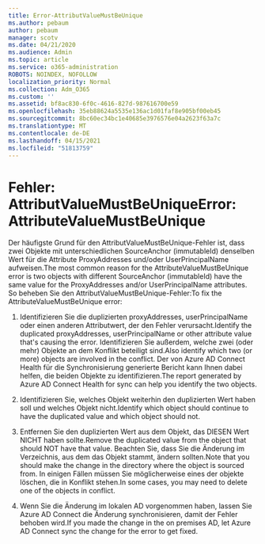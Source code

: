 ```yaml
---
title: Error-AttributValueMustBeUnique
ms.author: pebaum
author: pebaum
manager: scotv
ms.date: 04/21/2020
ms.audience: Admin
ms.topic: article
ms.service: o365-administration
ROBOTS: NOINDEX, NOFOLLOW
localization_priority: Normal
ms.collection: Adm_O365
ms.custom: ''
ms.assetid: bf8ac830-6f0c-4616-827d-987616700e59
ms.openlocfilehash: 35eb88624a5535e136ac1d01faf8e905bf00eb45
ms.sourcegitcommit: 8bc60ec34bc1e40685e3976576e04a2623f63a7c
ms.translationtype: MT
ms.contentlocale: de-DE
ms.lasthandoff: 04/15/2021
ms.locfileid: "51813759"
---
```

# <a name="error-attributevaluemustbeunique"></a><span data-ttu-id="aae7a-102">Fehler: AttributValueMustBeUnique</span><span class="sxs-lookup"><span data-stu-id="aae7a-102">Error: AttributeValueMustBeUnique</span></span>

<span data-ttu-id="aae7a-103">Der häufigste Grund für den AttributValueMustBeUnique-Fehler ist, dass zwei Objekte mit unterschiedlichen SourceAnchor (immutableId) denselben Wert für die Attribute ProxyAddresses und/oder UserPrincipalName aufweisen.</span><span class="sxs-lookup"><span data-stu-id="aae7a-103">The most common reason for the AttributeValueMustBeUnique error is two objects with different SourceAnchor (immutableId) have the same value for the ProxyAddresses and/or UserPrincipalName attributes.</span></span> <span data-ttu-id="aae7a-104">So beheben Sie den AttributValueMustBeUnique-Fehler:</span><span class="sxs-lookup"><span data-stu-id="aae7a-104">To fix the AttributeValueMustBeUnique error:</span></span>
  
1. <span data-ttu-id="aae7a-105">Identifizieren Sie die duplizierten proxyAddresses, userPrincipalName oder einen anderen Attributwert, der den Fehler verursacht.</span><span class="sxs-lookup"><span data-stu-id="aae7a-105">Identify the duplicated proxyAddresses, userPrincipalName or other attribute value that's causing the error.</span></span> <span data-ttu-id="aae7a-106">Identifizieren Sie außerdem, welche zwei (oder mehr) Objekte an dem Konflikt beteiligt sind.</span><span class="sxs-lookup"><span data-stu-id="aae7a-106">Also identify which two (or more) objects are involved in the conflict.</span></span> <span data-ttu-id="aae7a-107">Der von Azure AD Connect Health für die Synchronisierung generierte Bericht kann Ihnen dabei helfen, die beiden Objekte zu identifizieren.</span><span class="sxs-lookup"><span data-stu-id="aae7a-107">The report generated by Azure AD Connect Health for sync can help you identify the two objects.</span></span>
    
2. <span data-ttu-id="aae7a-108">Identifizieren Sie, welches Objekt weiterhin den duplizierten Wert haben soll und welches Objekt nicht.</span><span class="sxs-lookup"><span data-stu-id="aae7a-108">Identify which object should continue to have the duplicated value and which object should not.</span></span>
    
3. <span data-ttu-id="aae7a-109">Entfernen Sie den duplizierten Wert aus dem Objekt, das DIESEN Wert NICHT haben sollte.</span><span class="sxs-lookup"><span data-stu-id="aae7a-109">Remove the duplicated value from the object that should NOT have that value.</span></span> <span data-ttu-id="aae7a-110">Beachten Sie, dass Sie die Änderung im Verzeichnis, aus dem das Objekt stammt, ändern sollten.</span><span class="sxs-lookup"><span data-stu-id="aae7a-110">Note that you should make the change in the directory where the object is sourced from.</span></span> <span data-ttu-id="aae7a-111">In einigen Fällen müssen Sie möglicherweise eines der objekte löschen, die in Konflikt stehen.</span><span class="sxs-lookup"><span data-stu-id="aae7a-111">In some cases, you may need to delete one of the objects in conflict.</span></span>
    
4. <span data-ttu-id="aae7a-112">Wenn Sie die Änderung im lokalen AD vorgenommen haben, lassen Sie Azure AD Connect die Änderung synchronisieren, damit der Fehler behoben wird.</span><span class="sxs-lookup"><span data-stu-id="aae7a-112">If you made the change in the on premises AD, let Azure AD Connect sync the change for the error to get fixed.</span></span>
    

